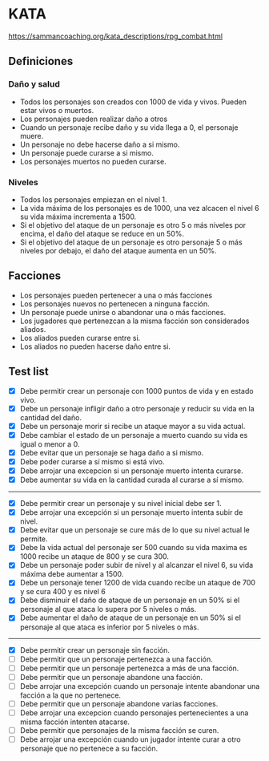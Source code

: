 # KATA
https://sammancoaching.org/kata_descriptions/rpg_combat.html

## Definiciones
### Daño y salud
* Todos los personajes son creados con 1000 de vida y vivos. Pueden estar vivos o muertos.
* Los personajes pueden realizar daño a otros
* Cuando un personaje recibe daño y su vida llega a 0, el personaje muere.
* Un personaje no debe hacerse daño a si mismo.
* Un personaje puede curarse a si mismo.
* Los personajes muertos no pueden curarse.

### Niveles
* Todos los personajes empiezan en el nivel 1.
* La vida máxima de los personajes es de 1000, una vez alcacen el nivel 6 su vida máxima incrementa a 1500.
* Si el objetivo del ataque de un personaje es otro 5 o más niveles por encima, el daño del ataque se reduce en un 50%.
* Si el objetivo del ataque de un personaje es otro personaje 5 o más niveles por debajo, el daño del ataque aumenta en un 50%.

## Facciones
* Los personajes pueden pertenecer a una o más facciones
* Los personajes nuevos no pertenecen a ninguna facción.
* Un personaje puede unirse o abandonar una o más facciones.
* Los jugadores que pertenezcan a la misma facción son considerados aliados.
* Los aliados pueden curarse entre si.
* Los aliados no pueden hacerse daño entre si.

## Test list
- [X] Debe permitir crear un personaje con 1000 puntos de vida y en estado vivo.
- [X] Debe un personaje infligir daño a otro personaje y reducir su vida en la cantidad del daño.
- [X] Debe un personaje morir si recibe un ataque mayor a su vida actual.
- [X] Debe cambiar el estado de un personaje a muerto cuando su vida es igual o menor a 0.
- [X] Debe evitar que un personaje se haga daño a si mismo.
- [X] Debe poder curarse a sí mismo si está vivo.
- [X] Debe arrojar una excepcion si un personaje muerto intenta curarse.
- [X] Debe aumentar su vida en la cantidad curada al curarse a sí mismo.
---------------------------------------------
- [X] Debe permitir crear un personaje y su nivel inicial debe ser 1.
- [X] Debe arrojar una excepción si un personaje muerto intenta subir de nivel.
- [X] Debe evitar que un personaje se cure más de lo que su nivel actual le permite.
- [X] Debe la vida actual del personaje ser 500 cuando su vida maxima es 1000 recibe un ataque de 800 y se cura 300.
- [X] Debe un personaje poder subir de nivel y al alcanzar el nivel 6, su vida máxima debe aumentar a 1500.
- [X] Debe un personaje tener 1200 de vida cuando recibe un ataque de 700 y se cura 400 y es nivel 6
- [X] Debe disminuir el daño de ataque de un personaje en un 50% si el personaje al que ataca lo supera por 5 niveles o más.
- [X] Debe aumentar el daño de ataque de un personaje en un 50% si el personaje al que ataca es inferior por 5 niveles o más.
--------------------------------------------
- [X] Debe permitir crear un personaje sin facción.
- [ ] Debe permitir que un personaje pertenezca a una facción.
- [ ] Debe permitir que un personaje pertenezca a más de una facción.
- [ ] Debe permitir que un personaje abandone una facción.
- [ ] Debe arrojar una excepción cuando un personaje intente abandonar una facción a la que no pertenece.
- [ ] Debe permitir que un personaje abandone varias facciones.
- [ ] Debe arrojar una excepcion cuando personajes pertenecientes a una misma facción intenten atacarse.
- [ ] Debe permitir que personajes de la misma facción se curen.
- [ ] Debe arrojar una excepción cuando un jugador intente curar a otro personaje que no pertenece a su facción.